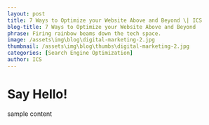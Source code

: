 ```yaml
---
layout: post
title: 7 Ways to Optimize your Website Above and Beyond \| ICS
blog-title: 7 Ways to Optimize your Website Above and Beyond
phrase: Firing rainbow beams down the tech space.
image: /assets\img\blog\digital-marketing-2.jpg
thumbnail: /assets\img\blog\thumbs\digital-marketing-2.jpg
categories: [Search Engine Optimization]
author: ICS
---
```


# Say Hello!

sample content

